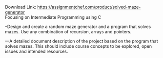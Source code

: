 Download Link: https://assignmentchef.com/product/solved-maze-generator
<br>
Focusing on Intermediate Programming using C


–Design and create a random maze generator and a program that solves mazes. Use any combination of recursion, arrays and pointers.

—A detailed document description of the project based on the program that solves mazes. This should include course concepts to be explored, open issues and intended resources.